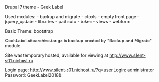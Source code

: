Drupal 7 theme - Geek Label

Used modules: - backup and migrate - ctools - empty front page - jquery_update - libraries - pathauto - token - views - webform

Basic Theme: bootstrap

GeekLabel.sitearchive.tar.gz is backup created by "Backup and Migrate" module.

Site was temporary hosted, available for viewing at http://www.silent-s01.nichost.ru

Login page: http://www.silent-s01.nichost.ru/?q=user Login: administrator Password: GeekLabel2018&